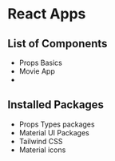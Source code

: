 # React Apps

## List of Components

- Props Basics
- Movie App
-

## Installed Packages

- Props Types packages
- Material UI Packages
- Tailwind CSS
- Material icons
